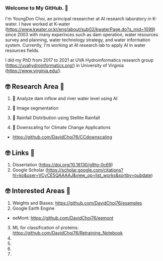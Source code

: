 ### Welcome to My GitHub. 👋

I'm YoungDon Choi, an principal researcher at AI research laboratory in K-water. I have worked at K-water (https://www.kwater.or.kr/eng/about/sub02/kwaterPage.do?s_mid=1099) since 2003 with many experinces such as dam operation, water resources survey and planning, water technology strategy, and water information system.
Currently, I'm working at AI research lab to apply AI in water resources fields. 

I did my PhD from 2017 to 2021 at UVA Hydroinformatics research group (https://uvahydroinformatics.org/) in University of Virginia (https://www.virginia.edu/).

## :nerd_face: Research Area :thinking:
1. 🔭 Analyze dam inflow and river water level using AI

2. 🌱 Image segmentation

3. 👯 Rainfall Distribution using Stellite Rainfall

4. 🔭 Downscaling for Climate Change Applications
 - https://github.com/DavidChoi76/CCdownscaling

## :nerd_face: Links :thinking:
1. Dissertation (https://doi.org/10.18130/g9tg-0c69)
2. Google Scholar (https://scholar.google.com/citations?hl=ko&user=VCyCE5QAAAAJ&view_op=list_works&sortby=pubdate)


## :nerd_face: Interested Areas :thinking:
1. Weights and Biases: https://github.com/DavidChoi76/examples
2. Google Earth Engine
  - eeMont: https://github.com/DavidChoi76/eemont
3. ML for classification of proteins: https://github.com/DavidChoi76/Retraining_Notebook
4. 
5. 
6. 
7. 
